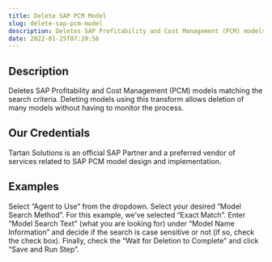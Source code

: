 ```yaml
---
title: Delete SAP PCM Model
slug: delete-sap-pcm-model
description: Deletes SAP Profitability and Cost Management (PCM) models matching the search criteria
date: 2022-01-25T07:39:56
---
```



## Description


Deletes SAP Profitability and Cost Management (PCM) models matching the search criteria. Deleting models using this transform allows deletion of many models without having to monitor the process.



## Our Credentials


Tartan Solutions is an official SAP Partner and a preferred vendor of services related to SAP PCM model design and implementation.







## Examples


Select “Agent to Use” from the dropdown. Select your desired “Model Search Method”. For this example, we’ve selected “Exact Match”. Enter “Model Search Text” (what you are looking for) under “Model Name Information” and decide if the search is case sensitive or not (if so, check the check box). Finally, check the “Wait for Deletion to Complete” and click “Save and Run Step”.





